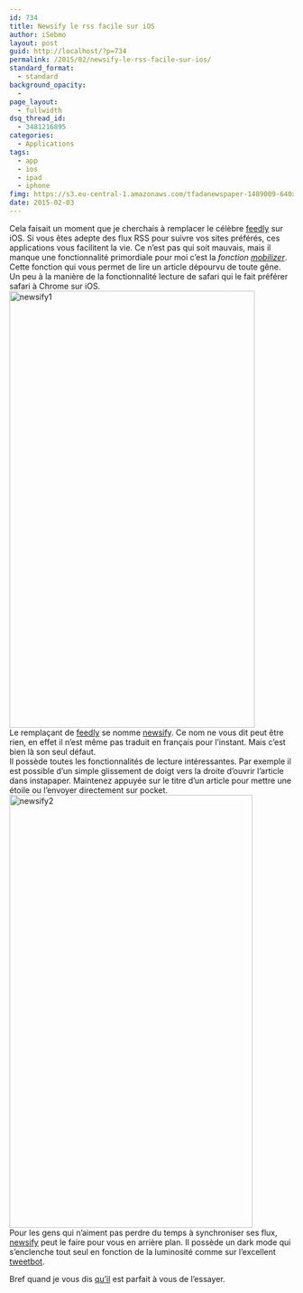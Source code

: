 ```yaml
---
id: 734
title: Newsify le rss facile sur iOS
author: iSebmo
layout: post
guid: http://localhost/?p=734
permalink: /2015/02/newsify-le-rss-facile-sur-ios/
standard_format:
  - standard
background_opacity:
  - 
page_layout:
  - fullwidth
dsq_thread_id:
  - 3481216895
categories:
  - Applications
tags:
  - app
  - ios
  - ipad
  - iphone
fimg: https://s3.eu-central-1.amazonaws.com/tfadanewspaper-1489009-640x480.jpg
date: 2015-02-03
---
```

Cela faisait un moment que je cherchais à remplacer le célèbre [feedly][1] sur iOS. Si vous êtes adepte des flux RSS pour suivre vos sites préférés, ces applications vous facilitent la vie. Ce n’est pas qui soit mauvais, mais il manque une fonctionnalité primordiale pour moi c’est la *fonction [mobilizer][2]*. Cette fonction qui vous permet de lire un article dépourvu de toute gêne. Un peu à la manière de la fonctionnalité lecture de safari qui le fait préférer safari à Chrome sur iOS.  
[<img class="aligncenter  wp-image-740" src="https://s3.eu-central-1.amazonaws.com/tfada/newsify1-576x1024.png" alt="newsify1" width="435" height="773" />][3]  
Le remplaçant de [feedly][1] se nomme [newsify][4]. Ce nom ne vous dit peut être rien, en effet il n’est même pas traduit en français pour l’instant. Mais c’est bien là son seul défaut.  
Il possède toutes les fonctionnalités de lecture intéressantes. Par exemple il est possible d’un simple glissement de doigt vers la droite d’ouvrir l’article dans instapaper. Maintenez appuyée sur le titre d’un article pour mettre une étoile ou l’envoyer directement sur pocket.  
[<img class="aligncenter  wp-image-739" src="https://s3.eu-central-1.amazonaws.com/tfada/newsify2-576x1024.png" alt="newsify2" width="431" height="766" />][5]  
Pour les gens qui n’aiment pas perdre du temps à synchroniser ses flux, [newsify][4] peut le faire pour vous en arrière plan. Il possède un dark mode qui s’enclenche tout seul en fonction de la luminosité comme sur l’excellent [tweetbot][6].

Bref quand je vous dis [qu’il][4] est parfait à vous de l’essayer.

 [1]: https://itunes.apple.com/fr/app/feedly.-your-rss-news-reader./id396069556?mt=8&uo=4&at=1l3vs3Y
 [2]: http://lifehacker.com/148820/google-mobilizer-makes-any-web-page-mobile-friendly
 [3]: https://s3.eu-central-1.amazonaws.com/tfada/newsify1.png
 [4]: https://itunes.apple.com/fr/app/newsify-your-news-blog-rss/id510153374?mt=8&uo=4&at=1l3vs3Y
 [5]: https://s3.eu-central-1.amazonaws.com/tfada/newsify2.png
 [6]: https://itunes.apple.com/fr/app/tweetbot-3-for-twitter-iphone/id722294701?mt=8&uo=4&at=1l3vs3Y